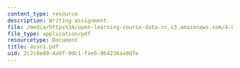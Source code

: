 ```yaml
---
content_type: resource
description: Writing assignment.
file: /media/https%3A/open-learning-course-data-rc.s3.amazonaws.com/4-001j-cityscope-new-orleans-spring-2007/2c2c8e084a9f9dc1fae6964236aa8dfe_assn1.pdf
file_type: application/pdf
resourcetype: Document
title: assn1.pdf
uid: 2c2c8e08-4a9f-9dc1-fae6-964236aa8dfe
---
```

